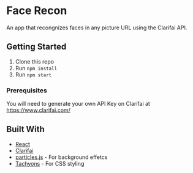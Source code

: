 # Face Recon

An app that recongnizes faces in any picture URL using the Clarifai API.

## Getting Started

1. Clone this repo
2. Run `npm install`
3. Run `npm start`

### Prerequisites

You will need to generate your own API Key on Clarifai at https://www.clarifai.com/

## Built With

* [React](https://reactjs.org/)
* [Clarifai](https://www.clarifai.com/)
* [particles.js](https://github.com/VincentGarreau/particles.js/) - For background effetcs
* [Tachyons](http://tachyons.io/) - For CSS styling
